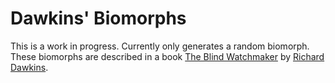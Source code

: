 # Dawkins' Biomorphs

This is a work in progress. Currently only generates a random biomorph. These biomorphs are described in a book [The Blind Watchmaker](https://en.wikipedia.org/wiki/The_Blind_Watchmaker) by [Richard Dawkins](https://en.wikipedia.org/wiki/Richard_Dawkins).
